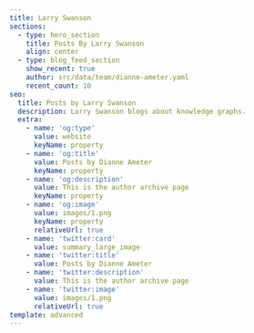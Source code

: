 ```yaml
---
title: Larry Swanson
sections:
  - type: hero_section
    title: Posts By Larry Swanson
    align: center
  - type: blog_feed_section
    show_recent: true
    author: src/data/team/dianne-ameter.yaml
    recent_count: 10
seo:
  title: Posts by Larry Swanson
  description: Larry Swanson blogs about knowledge graphs.
  extra:
    - name: 'og:type'
      value: website
      keyName: property
    - name: 'og:title'
      value: Posts by Dianne Ameter
      keyName: property
    - name: 'og:description'
      value: This is the author archive page
      keyName: property
    - name: 'og:image'
      value: images/1.png
      keyName: property
      relativeUrl: true
    - name: 'twitter:card'
      value: summary_large_image
    - name: 'twitter:title'
      value: Posts by Dianne Ameter
    - name: 'twitter:description'
      value: This is the author archive page
    - name: 'twitter:image'
      value: images/1.png
      relativeUrl: true
template: advanced
---
```

